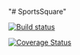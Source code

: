"# SportsSquare" 

[![Build status](https://ci.appveyor.com/api/projects/status/bpwc0we0yc2q9n15?svg=true)](https://ci.appveyor.com/project/estoyan/sportsquare)

[![Coverage Status](https://coveralls.io/repos/github/TeamDeprecated/SportSquare/badge.svg)](https://coveralls.io/github/TeamDeprecated/SportSquare)
